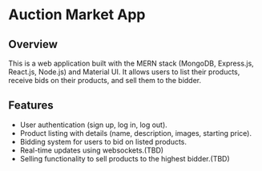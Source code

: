 # Auction Market App

## Overview

This is a web application built with the MERN stack (MongoDB, Express.js, React.js, Node.js) and Material UI. It allows users to list their products, receive bids on their products, and sell them to the bidder.

## Features

- User authentication (sign up, log in, log out).
- Product listing with details (name, description, images, starting price).
- Bidding system for users to bid on listed products.
- Real-time updates using websockets.(TBD) 
- Selling functionality to sell products to the highest bidder.(TBD)


